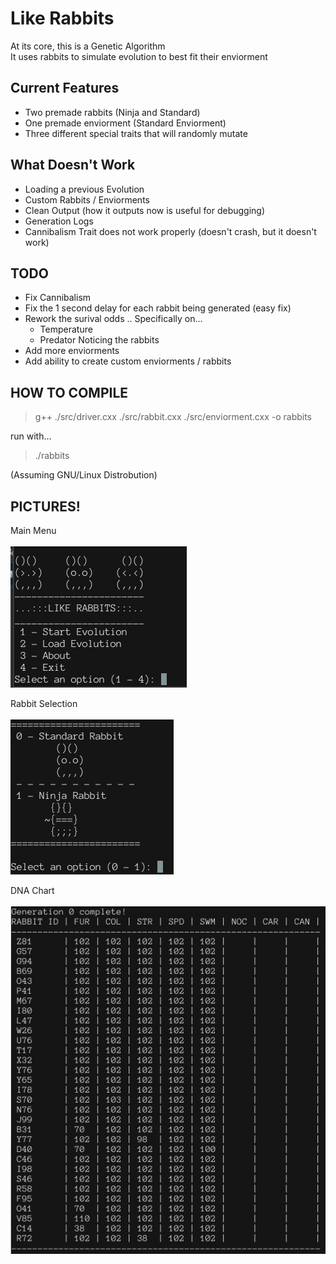 # Like Rabbits
At its core, this is a Genetic Algorithm  
It uses rabbits to simulate evolution to best fit their enviorment  

## Current Features
- Two premade rabbits (Ninja and Standard)  
- One premade enviorment (Standard Enviorment)  
- Three different special traits that will randomly mutate  

## What Doesn't Work
- Loading a previous Evolution 
- Custom Rabbits / Enviorments
- Clean Output (how it outputs now is useful for debugging)  
- Generation Logs
- Cannibalism Trait does not work properly (doesn't crash, but it doesn't work)

## TODO
- Fix Cannibalism
- Fix the 1 second delay for each rabbit being generated (easy fix)
- Rework the surival odds .. Specifically on...
	- Temperature 
	- Predator Noticing the rabbits
- Add more enviorments
- Add ability to create custom enviorments / rabbits

## HOW TO COMPILE
> g++ ./src/driver.cxx ./src/rabbit.cxx ./src/enviorment.cxx -o rabbits <br/>

run with...  

> ./rabbits </br>

(Assuming GNU/Linux Distrobution)

## PICTURES!
Main Menu <br/><br/>
![Alt text](./img/main_menu.png)  

Rabbit Selection <br/><br/>
![Alt text](./img/rabbit_select.png)  

DNA Chart<br/><br/>
![Alt text](./img/chart.png)


